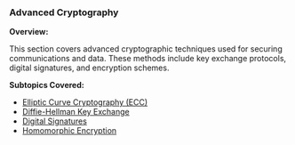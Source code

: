 ### **Advanced Cryptography**

**Overview:**

This section covers advanced cryptographic techniques used for securing communications and data. These methods include key exchange protocols, digital signatures, and encryption schemes.

**Subtopics Covered:**

- [Elliptic Curve Cryptography (ECC)](./Extended_Euclid’s_Algorithm/README.md)
- [Diffie-Hellman Key Exchange](./Extended_Euclid’s_Algorithm/README.md)
- [Digital Signatures](./Extended_Euclid’s_Algorithm/README.md)
- [Homomorphic Encryption](./Extended_Euclid’s_Algorithm/README.md)

